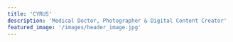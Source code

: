 ```yaml
---
title: 'CYRUS'
description: 'Medical Doctor, Photographer & Digital Content Creator'
featured_image: '/images/header_image.jpg'
---
```

